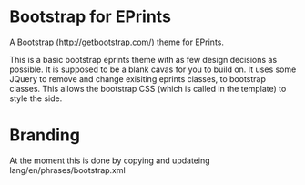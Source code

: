 Bootstrap for EPrints
=========

A Bootstrap (http://getbootstrap.com/) theme for EPrints. 


This is a basic bootstrap eprints theme with as few design decisions as possible. It is supposed to be a blank cavas for you to build on. It uses some JQuery to remove and change exisiting eprints classes, to bootstrap classes. This allows the bootstrap CSS (which is called in the template) to style the side. 

Branding
==========

At the moment this is done by copying and updateing lang/en/phrases/bootstrap.xml 


